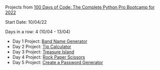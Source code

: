 
Projects from [100 Days of Code: The Complete Python Pro Bootcamp for 2022](https://www.udemy.com/course/100-days-of-code/)

Start Date: 10/04/22

Days in a row: 4 (10/04 - 13/04)


- Day 1 Project: [Band Name Generator](https://github.com/vinitg96/Atividades/tree/main/100_Days_of%20Code_Python/Day_1_Project:_Band_Name_Generator)
- Day 2 Project: [Tip Calculator](https://github.com/vinitg96/Atividades/tree/main/100_Days_of%20Code_Python/Day_2_Tip_Calculator)
- Day 3 Project: [Treasure Island](https://github.com/vinitg96/Atividades/tree/main/100_Days_of%20Code_Python/Day_3_Project_Treasure_Island)
- Day 4 Project: [Rock Paper Scissors](https://github.com/vinitg96/Atividades/tree/main/100_Days_of%20Code_Python/Day_4_Rock_Paper_Scissors)
- Day 5 Project: [Create a Password Generator](https://github.com/vinitg96/Atividades/tree/main/100_Days_of%20Code_Python/Day_5_Project_Create_a_Password_Generator)
